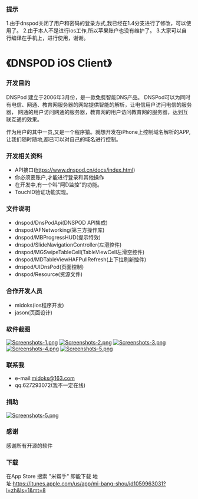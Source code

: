 ### 提示
1.由于dnspod关闭了用户和密码的登录方式,我已经在1.4分支进行了修改，可以使用了。
2.由于本人不是进行ios工作,所以苹果账户也没有维护了。
3.大家可以自行编译在手机上，进行使用，谢谢。


《DNSPOD iOS Client》
=================

### 开发目的
DNSPod 建立于2006年3月份，是一款免费智能DNS产品。 
DNSPod可以为同时有电信、网通、教育网服务器的网站提供智能的解析，让电信用户访问电信的服务器，
网通的用户访问网通的服务器，教育网的用户访问教育网的服务器，达到互联互通的效果。

作为用户的其中一员,又是一个程序猿。就想开发在iPhone上控制域名解析的APP,让我们随时随地,都已可以对自己的域名进行控制。


### 开发相关资料
 - API接口(https://www.dnspod.cn/docs/index.html)
 - 你必须要账户,才能进行登录和其他操作
 - 在开发中,有一个叫"阿D监控"的功能。
 - TouchID验证功能实现。


### 文件说明
 - dnspod/DnsPodApi(DNSPOD API集成)
 - dnspod/AFNetworking(第三方操作库)
 - dnspod/MBProgressHUD(提示特效)
 - dnspod/SlideNavigationController(左滑控件)
 - dnspod/MGSwipeTableCell(TableViewCell左滑空控件)
 - dnspod/MDTableViewHAFPullRefresh(上下拉刷新控件)
 - dnspod/UIDnsPod(页面控制)
 - dnspod/Resource(资源文件)


### 合作开发人员
 - midoks(ios程序开发) 
 - jason(页面设计)


### 软件截图

[![Screenshots-1.png](/document/images/Screenshots-1.png)](/document/images/Screenshots-1.png)
[![Screenshots-2.png](/document/images/Screenshots-2.png)](/document/images/Screenshots-2.png)
[![Screenshots-3.png](/document/images/Screenshots-3.png)](/document/images/Screenshots-3.png)
[![Screenshots-4.png](/document/images/Screenshots-4.png)](/document/images/Screenshots-5.png)
[![Screenshots-5.png](/document/images/Screenshots-5.png)](/document/images/Screenshots-5.png)

### 联系我
- e-mail:midoks@163.com
- qq:627293072(我不一定在线)

### 捐助
[![Screenshots-5.png](/document/images/donate.png)](/document/images/donate.png)

### 感谢
感谢所有开源的软件

### 下载
在App Store 搜索 "米帮手" 即能下载
地址:https://itunes.apple.com/us/app/mi-bang-shou/id1059963031?l=zh&ls=1&mt=8
